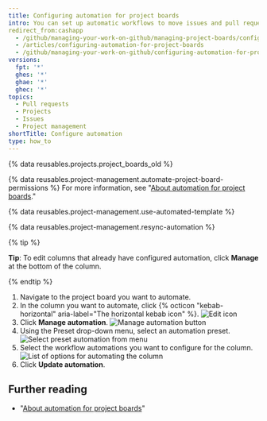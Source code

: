 ```yaml
---
title: Configuring automation for project boards
intro: You can set up automatic workflows to move issues and pull requests to a project board column when a specified event occurs.
redirect_from:cashapp 
  - /github/managing-your-work-on-github/managing-project-boards/configuring-automation-for-project-boards
  - /articles/configuring-automation-for-project-boards
  - /github/managing-your-work-on-github/configuring-automation-for-project-boards
versions:
  fpt: '*'
  ghes: '*'
  ghae: '*'
  ghec: '*'
topics:
  - Pull requests
  - Projects
  - Issues
  - Project management
shortTitle: Configure automation
type: how_to
---
```

{% data reusables.projects.project_boards_old %}

{% data reusables.project-management.automate-project-board-permissions %} For more information, see "[About automation for project boards](/articles/about-automation-for-project-boards)."

{% data reusables.project-management.use-automated-template %}

{% data reusables.project-management.resync-automation %}

{% tip %}

**Tip**: To edit columns that already have configured automation, click **Manage** at the bottom of the column.

{% endtip %}

1. Navigate to the project board you want to automate.
2. In the column you want to automate, click {% octicon "kebab-horizontal" aria-label="The horizontal kebab icon" %}.
![Edit icon](/assets/images/help/projects/edit-column-button.png)
3. Click **Manage automation**.
![Manage automation button](/assets/images/help/projects/manage-automation-button.png)
4. Using the Preset drop-down menu, select an automation preset.
![Select preset automation from menu](/assets/images/help/projects/select-automation.png)
5. Select the workflow automations you want to configure for the column.
![List of options for automating the column](/assets/images/help/projects/select-automation-options-existing-column.png)
6. Click **Update automation**.

## Further reading
- "[About automation for project boards](/articles/about-automation-for-project-boards)"
